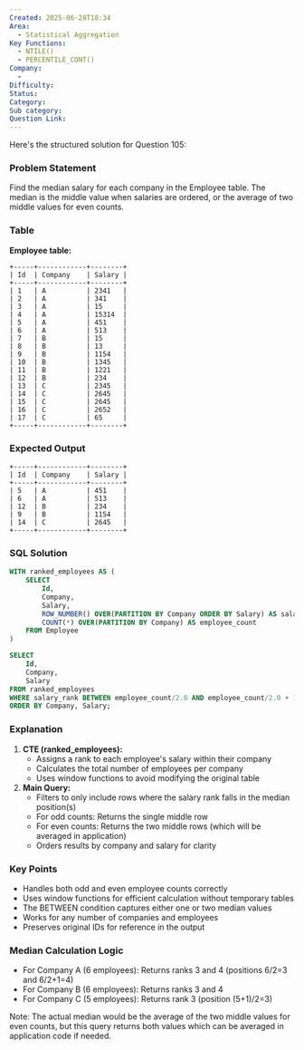 ```yaml
---
Created: 2025-06-28T18:34
Area:
  - Statistical Aggregation
Key Functions:
  - NTILE()
  - PERCENTILE_CONT()
Company:
  -
Difficulty:
Status:
Category:
Sub category:
Question Link:
---
```

Here's the structured solution for Question 105:

### Problem Statement

Find the median salary for each company in the Employee table. The median is the middle value when salaries are ordered, or the average of two middle values for even counts.

### Table

**Employee table:**

```Plain
+-----+------------+--------+
| Id  | Company    | Salary |
+-----+------------+--------+
| 1   | A          | 2341   |
| 2   | A          | 341    |
| 3   | A          | 15     |
| 4   | A          | 15314  |
| 5   | A          | 451    |
| 6   | A          | 513    |
| 7   | B          | 15     |
| 8   | B          | 13     |
| 9   | B          | 1154   |
| 10  | B          | 1345   |
| 11  | B          | 1221   |
| 12  | B          | 234    |
| 13  | C          | 2345   |
| 14  | C          | 2645   |
| 15  | C          | 2645   |
| 16  | C          | 2652   |
| 17  | C          | 65     |
+-----+------------+--------+
```

### Expected Output

```Plain
+-----+------------+--------+
| Id  | Company    | Salary |
+-----+------------+--------+
| 5   | A          | 451    |
| 6   | A          | 513    |
| 12  | B          | 234    |
| 9   | B          | 1154   |
| 14  | C          | 2645   |
+-----+------------+--------+
```

### SQL Solution

```SQL
WITH ranked_employees AS (
    SELECT
        Id,
        Company,
        Salary,
        ROW_NUMBER() OVER(PARTITION BY Company ORDER BY Salary) AS salary_rank,
        COUNT(*) OVER(PARTITION BY Company) AS employee_count
    FROM Employee
)

SELECT
    Id,
    Company,
    Salary
FROM ranked_employees
WHERE salary_rank BETWEEN employee_count/2.0 AND employee_count/2.0 + 1
ORDER BY Company, Salary;
```

### Explanation

1. **CTE (ranked_employees):**
    - Assigns a rank to each employee's salary within their company
    - Calculates the total number of employees per company
    - Uses window functions to avoid modifying the original table
2. **Main Query:**
    - Filters to only include rows where the salary rank falls in the median position(s)
    - For odd counts: Returns the single middle row
    - For even counts: Returns the two middle rows (which will be averaged in application)
    - Orders results by company and salary for clarity

### Key Points

- Handles both odd and even employee counts correctly
- Uses window functions for efficient calculation without temporary tables
- The BETWEEN condition captures either one or two median values
- Works for any number of companies and employees
- Preserves original IDs for reference in the output

### Median Calculation Logic

- For Company A (6 employees): Returns ranks 3 and 4 (positions 6/2=3 and 6/2+1=4)
- For Company B (6 employees): Returns ranks 3 and 4
- For Company C (5 employees): Returns rank 3 (position (5+1)/2=3)

Note: The actual median would be the average of the two middle values for even counts, but this query returns both values which can be averaged in application code if needed.